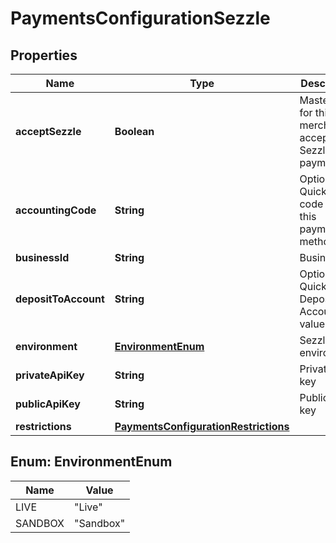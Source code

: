 
# PaymentsConfigurationSezzle

## Properties
Name | Type | Description | Notes
------------ | ------------- | ------------- | -------------
**acceptSezzle** | **Boolean** | Master flag for this merchant accepting Sezzle payments |  [optional]
**accountingCode** | **String** | Optional Quickbooks code for this payment method |  [optional]
**businessId** | **String** | Business ID |  [optional]
**depositToAccount** | **String** | Optional Quickbooks Deposit to Account value |  [optional]
**environment** | [**EnvironmentEnum**](#EnvironmentEnum) | Sezzle environment |  [optional]
**privateApiKey** | **String** | Private API key |  [optional]
**publicApiKey** | **String** | Public API key |  [optional]
**restrictions** | [**PaymentsConfigurationRestrictions**](PaymentsConfigurationRestrictions.md) |  |  [optional]


<a name="EnvironmentEnum"></a>
## Enum: EnvironmentEnum
Name | Value
---- | -----
LIVE | &quot;Live&quot;
SANDBOX | &quot;Sandbox&quot;



